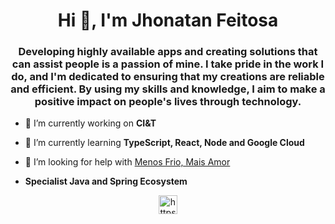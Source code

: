 <h1 align="center">Hi 👋, I'm Jhonatan Feitosa</h1>
<h3 align="center">Developing highly available apps and creating solutions that can assist people is a passion of mine. I take pride in the work I do, and I'm dedicated to ensuring that my creations are reliable and efficient. By using my skills and knowledge, I aim to make a positive impact on people's lives through technology.</h3>

- 🔭 I’m currently working on **CI&T**

- 🌱 I’m currently learning **TypeScript, React, Node and Google Cloud**

- 🤝 I’m looking for help with [Menos Frio, Mais Amor](https://www.instagram.com/projetomenosfriomaisamor/)

- **Specialist Java and Spring Ecosystem**



<p align="center">
<a href="https://linkedin.com/in/https://www.linkedin.com/in/jhonatan-feitosa-659905113/" target="blank"><img align="center" src="https://cdn.jsdelivr.net/npm/simple-icons@3.0.1/icons/linkedin.svg" alt="https://www.linkedin.com/in/jhonatan-feitosa-659905113/" height="30" width="30" /></a>
</p>
